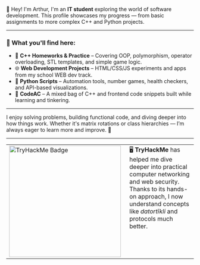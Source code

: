 

👋 Hey! I'm Arthur, I'm an **IT student** exploring the world of software development. This profile showcases my progress — from basic assignments to more complex C++ and Python projects.

---

### 🔧 What you'll find here:

- 🧠 **C++ Homeworks & Practice** – Covering OOP, polymorphism, operator overloading, STL templates, and simple game logic.
- 🌐 **Web Development Projects** – HTML/CSS/JS experiments and apps from my school WEB dev track.
- 🐍 **Python Scripts** – Automation tools, number games, health checkers, and API-based visualizations.
- 📁 **CodeAC** – A mixed bag of C++ and frontend code snippets built while learning and tinkering.

---

I enjoy solving problems, building functional code, and diving deeper into how things work. 
Whether it's matrix rotations or class hierarchies — I’m always eager to learn more and improve. 🚀

---

<table>
  <tr>
    <td>
      <a href="https://tryhackme.com/p/ArtuursG">
        <img src="https://tryhackme-badges.s3.amazonaws.com/ArtuursG.png" alt="TryHackMe Badge" width="300" />
      </a>
    </td>
    <td style="vertical-align: top; padding-left: 15px;">
      🖥️ <strong>TryHackMe</strong> has helped me dive deeper into practical computer networking and web security.<br>
      Thanks to its hands-on approach, I now understand concepts like <i>datortīkli</i> and protocols much better.
    </td>
  </tr>
</table>